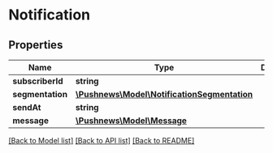 # Notification

## Properties
Name | Type | Description | Notes
------------ | ------------- | ------------- | -------------
**subscriberId** | **string** |  | [optional] 
**segmentation** | [**\Pushnews\Model\NotificationSegmentation**](NotificationSegmentation.md) |  | [optional] 
**sendAt** | **string** |  | [optional] 
**message** | [**\Pushnews\Model\Message**](Message.md) |  | 

[[Back to Model list]](../README.md#documentation-for-models) [[Back to API list]](../README.md#documentation-for-api-endpoints) [[Back to README]](../README.md)


